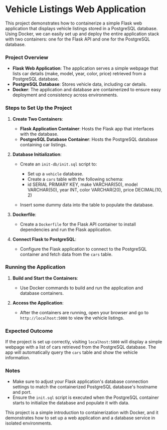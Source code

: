 # Vehicle Listings Web Application

This project demonstrates how to containerize a simple Flask web application that displays vehicle listings stored in a PostgreSQL database. Using Docker, we can easily set up and deploy the entire application stack with two containers: one for the Flask API and one for the PostgreSQL database.

### Project Overview

- **Flask Web Application**: The application serves a simple webpage that lists car details (make, model, year, color, price) retrieved from a PostgreSQL database.
- **PostgreSQL Database**: Stores vehicle data, including car details.
- **Docker**: The application and database are containerized to ensure easy deployment and consistency across environments.

### Steps to Set Up the Project

1. **Create Two Containers**:
   - **Flask Application Container**: Hosts the Flask app that interfaces with the database.
   - **PostgreSQL Database Container**: Hosts the PostgreSQL database containing car listings.

2. **Database Initialization**:
   - Create an `init-db/init.sql` script to:
     - Set up a `vehicle` database.
     - Create a `cars` table with the following schema:
     - 
       id SERIAL PRIMARY KEY,
       make VARCHAR(50),
       model VARCHAR(50),
       year INT,
       color VARCHAR(20),
       price DECIMAL(10, 2)


   - Insert some dummy data into the table to populate the database.

3. **Dockerfile**:
   - Create a `Dockerfile` for the Flask API container to install dependencies and run the Flask application.

4. **Connect Flask to PostgreSQL**:
   - Configure the Flask application to connect to the PostgreSQL container and fetch data from the `cars` table.

### Running the Application

1. **Build and Start the Containers**:
   - Use Docker commands to build and run the application and database containers.

2. **Access the Application**:
   - After the containers are running, open your browser and go to `http://localhost:5000` to view the vehicle listings.

### Expected Outcome

If the project is set up correctly, visiting `localhost:5000` will display a simple webpage with a list of cars retrieved from the PostgreSQL database. The app will automatically query the `cars` table and show the vehicle information.


### Notes

- Make sure to adjust your Flask application's database connection settings to match the containerized PostgreSQL database's hostname and port.
- Ensure the `init.sql` script is executed when the PostgreSQL container starts to initialize the database and populate it with data.

This project is a simple introduction to containerization with Docker, and it demonstrates how to set up a web application and a database service in isolated environments.
